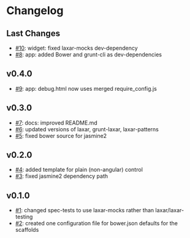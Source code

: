 # Changelog

## Last Changes

- [#10](https://github.com/LaxarJS/generator-laxarjs/issues/10): widget: fixed laxar-mocks dev-dependency
- [#8](https://github.com/LaxarJS/generator-laxarjs/issues/8): app: added Bower and grunt-cli as dev-dependencies


## v0.4.0

- [#9](https://github.com/LaxarJS/generator-laxarjs/issues/9): app: debug.html now uses merged require_config.js


## v0.3.0

- [#7](https://github.com/LaxarJS/generator-laxarjs/issues/7): docs: improved README.md
- [#6](https://github.com/LaxarJS/generator-laxarjs/issues/6): updated versions of laxar, grunt-laxar, laxar-patterns
- [#5](https://github.com/LaxarJS/generator-laxarjs/issues/5): fixed bower source for jasmine2


## v0.2.0

- [#4](https://github.com/LaxarJS/generator-laxarjs/issues/4): added template for plain (non-angular) control
- [#3](https://github.com/LaxarJS/generator-laxarjs/issues/3): fixed jasmine2 dependency path


## v0.1.0

- [#1](https://github.com/LaxarJS/generator-laxarjs/issues/1): changed spec-tests to use laxar-mocks rather than laxar/laxar-testing
- [#2](https://github.com/LaxarJS/generator-laxarjs/issues/2): created one configuration file for bower.json defaults for the scaffolds
